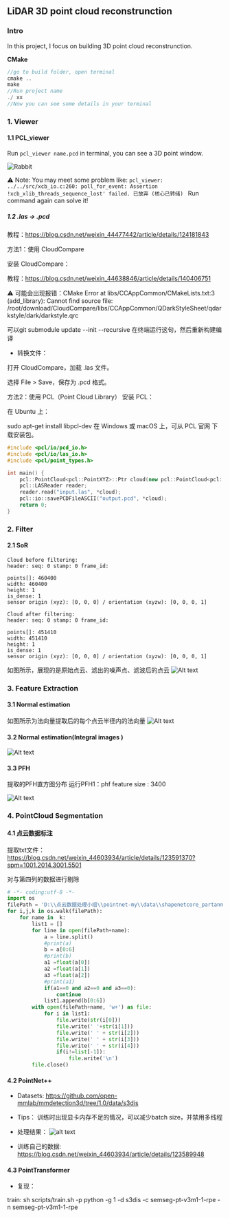 ## LiDAR 3D point cloud reconstrunction

### Intro

In this project, I focus on building 3D point cloud reconstrunction.

**CMake**
```C++
//go to build folder, open terminal
cmake ..
make
//Run project name
./ xx
//Now you can see some details in your terminal
```

### 1. Viewer

#### 1.1 PCL_viewer
Run `pcl_viewer name.pcd`  in terminal, you can see a 3D point window.

![Rabbit](image.png)

⚠️ Note: You may meet some problem like:
`pcl_viewer: ../../src/xcb_io.c:260: poll_for_event: Assertion !xcb_xlib_threads_sequence_lost' failed.
已放弃 (核心已转储)
` Run command again can solve it!

##### 1.2 .las -> .pcd

教程：https://blog.csdn.net/weixin_44477442/article/details/124181843

方法1：使用 CloudCompare

安装 CloudCompare：

教程：https://blog.csdn.net/weixin_44638846/article/details/140406751

⚠️ 可能会出现报错：CMake Error at libs/CCAppCommon/CMakeLists.txt:3 (add_library):
Cannot find source file:
/root/download/CloudCompare/libs/CCAppCommon/QDarkStyleSheet/qdarkstyle/dark/darkstyle.qrc

可以git submodule update --init --recursive
在终端运行这句，然后重新构建编译



* 转换文件：

打开 CloudCompare，加载 .las 文件。

选择 File > Save，保存为 .pcd 格式。


方法2：使用 PCL（Point Cloud Library）
安装 PCL：

在 Ubuntu 上：

sudo apt-get install libpcl-dev
在 Windows 或 macOS 上，可从 PCL 官网 下载安装包。

```c++
#include <pcl/io/pcd_io.h>
#include <pcl/io/las_io.h>
#include <pcl/point_types.h>

int main() {
    pcl::PointCloud<pcl::PointXYZ>::Ptr cloud(new pcl::PointCloud<pcl::PointXYZ>);
    pcl::LASReader reader;
    reader.read("input.las", *cloud);
    pcl::io::savePCDFileASCII("output.pcd", *cloud);
    return 0;
}
```


### 2. Filter

#### 2.1 SoR

```
Cloud before filtering: 
header: seq: 0 stamp: 0 frame_id: 

points[]: 460400
width: 460400
height: 1
is_dense: 1
sensor origin (xyz): [0, 0, 0] / orientation (xyzw): [0, 0, 0, 1]

Cloud after filtering: 
header: seq: 0 stamp: 0 frame_id: 

points[]: 451410
width: 451410
height: 1
is_dense: 1
sensor origin (xyz): [0, 0, 0] / orientation (xyzw): [0, 0, 0, 1]

```

如图所示，展现的是原始点云、滤出的噪声点、滤波后的点云
![Alt text](image-5.png)


### 3. Feature Extraction

#### 3.1 Normal estimation

如图所示为法向量提取后的每个点云半径内的法向量
![Alt text](image-1.png)

#### 3.2 Normal estimation(Integral images )

![Alt text](image-2.png)

#### 3.3 PFH

提取的PFH直方图分布
运行PFH1：phf feature size : 3400

![Alt text](image-3.png)


### 4. PointCloud Segmentation

#### 4.1 点云数据标注

提取txt文件：https://blog.csdn.net/weixin_44603934/article/details/123591370?spm=1001.2014.3001.5501

对与第四列的数据进行剔除

```python
# -*- coding:utf-8 -*-
import os
filePath = 'D:\\点云数据处理小组\\pointnet-my\\data\\shapenetcore_partanno_segmentation_benchmark_v0_normal\\03797390'
for i,j,k in os.walk(filePath):
    for name in  k:
        list1 = []
        for line in open(filePath+name):
            a = line.split()
            #print(a)
            b = a[0:6]
            #print(b)
            a1 =float(a[0])
            a2 =float(a[1])
            a3 =float(a[2])
            #print(a1)
            if(a1==0 and a2==0 and a3==0):
                continue
            list1.append(b[0:6])
        with open(filePath+name, 'w+') as file:
            for i in list1:
                file.write(str(i[0]))
                file.write(' '+str(i[1]))
                file.write(' ' + str(i[2]))
                file.write(' ' + str(i[3]))
                file.write(' ' + str(i[4]))
                if(i!=list[-1]):
                    file.write('\n')
        file.close()
```




#### 4.2 PointNet++

* Datasets:
https://github.com/open-mmlab/mmdetection3d/tree/1.0/data/s3dis

* Tips：
训练时出现显卡内存不足的情况，可以减少batch size，并禁用多线程

* 处理结果：
![alt text](image-6.png)

* 训练自己的数据:
https://blog.csdn.net/weixin_44603934/article/details/123589948



#### 4.3 PointTransformer

* 复现：





train:
sh scripts/train.sh -p python -g 1 -d s3dis -c semseg-pt-v3m1-1-rpe -n semseg-pt-v3m1-1-rpe
